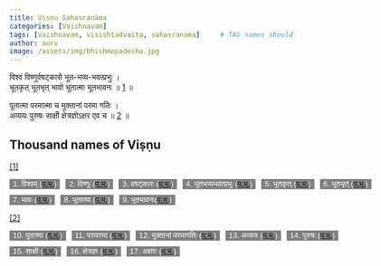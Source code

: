 ```yaml
---
title: Viṣṇu Sahasranāma
categories: [Vaishnavam]
tags: [vaishnavam, visishtadvaita, sahasranama]     # TAG names should always be lowercase
author: aurv
image: /assets/img/bhishmopadesha.jpg
---
```


<div id="s1" style="position: absolute; left: -9999px;">Placeholder</div>

विश्वं विष्णुर्वषट्कारो भूत-भव्य-भवत्प्रभुः ।\
भूतकृत् भूतभृत् भावो भूतात्मा भूतभावनः ॥ [1](#n1) ॥

<div id="s2" style="position: absolute; left: -9999px;">Placeholder</div>

पूतात्मा परमात्मा च मुक्तानां परमा गतिः ।\
अव्ययः पुरुषः साक्षी क्षेत्रज्ञोऽक्षर एव च ॥ [2](#n2) ॥

## Thousand names of Viṣṇu

<div id="n1" style="position: absolute; left: -9999px;">Placeholder</div>

[[1]](#s1)

<div style="display: flex; gap: 10px; white-space: nowrap; margin-bottom: 10px;">
  <button style="background-color: #7f7f7f; color: white; border: black;">1. विश्वम् (<a target="_blank" href="https://aurvadahana.github.io/posts/vishnu-sahasranama-bgd-1/#tr1">प.भ.</a>)</button>
  <button style="background-color: #7f7f7f; color: white; border: black;">2. विष्णुः (<a target="_blank" href="https://aurvadahana.github.io/posts/vishnu-sahasranama-bgd-1/#tr2">प.भ.</a>)</button>
  <button style="background-color: #7f7f7f; color: white; border: black;">3. वषट्कारः (<a target="_blank" href="https://aurvadahana.github.io/posts/vishnu-sahasranama-bgd-1/#tr3">प.भ.</a>)</button>
  <button style="background-color: #7f7f7f; color: white; border: black;">4. भूतभव्यभवत्प्रभुः (<a target="_blank" href="https://aurvadahana.github.io/posts/vishnu-sahasranama-bgd-1/#tr4">प.भ.</a>)</button>
  <button style="background-color: #7f7f7f; color: white; border: black;">5. भूतकृत् (<a target="_blank" href="https://aurvadahana.github.io/posts/vishnu-sahasranama-bgd-1/#tr5">प.भ.</a>)</button>
  <button style="background-color: #7f7f7f; color: white; border: black;">6. भूतभृत् (<a target="_blank" href="https://aurvadahana.github.io/posts/vishnu-sahasranama-bgd-1/#tr6">प.भ.</a>)</button>
</div>

<div style="display: flex; gap: 10px; white-space: nowrap; margin-bottom: 10px;">
  <button style="background-color: #7f7f7f; color: white; border: black;">7. भावः (<a target="_blank" href="https://aurvadahana.github.io/posts/vishnu-sahasranama-bgd-1/#tr7">प.भ.</a>)</button>
  <button style="background-color: #7f7f7f; color: white; border: black;">8. भूतात्मा (<a target="_blank" href="https://aurvadahana.github.io/posts/vishnu-sahasranama-bgd-1/#tr8">प.भ.</a>)</button>
  <button style="background-color: #7f7f7f; color: white; border: black;">9. भूतभावनः(<a target="_blank" href="https://aurvadahana.github.io/posts/vishnu-sahasranama-bgd-1/#tr9">प.भ.</a>)</button>
</div>

<div id="n2" style="position: absolute; left: -9999px;">Placeholder</div>

[[2]](#s2)

<div style="display: flex; gap: 10px; white-space: nowrap; margin-bottom: 10px;">
  <button style="background-color: #7f7f7f; color: white; border: black;">10. पूतात्मा (<a target="_blank" href="https://aurvadahana.github.io/posts/vishnu-sahasranama-bgd-2/#tr10">प.भ.</a>)</button>
  <button style="background-color: #7f7f7f; color: white; border: black;">11. परमात्मा (<a target="_blank" href="https://aurvadahana.github.io/posts/vishnu-sahasranama-bgd-2/#tr11">प.भ.</a>)</button>
  <button style="background-color: #7f7f7f; color: white; border: black;">12. मुक्तानां परमागतिः (<a target="_blank" href="https://aurvadahana.github.io/posts/vishnu-sahasranama-bgd-2/#tr12">प.भ.</a>)</button>
  <button style="background-color: #7f7f7f; color: white; border: black;">13. अव्ययः (<a target="_blank" href="https://aurvadahana.github.io/posts/vishnu-sahasranama-bgd-2/#tr13">प.भ.</a>)</button>
  <button style="background-color: #7f7f7f; color: white; border: black;">14. पुरुषः (<a target="_blank" href="https://aurvadahana.github.io/posts/vishnu-sahasranama-bgd-2/#tr14">प.भ.</a>)</button>
</div>

<div style="display: flex; gap: 10px; white-space: nowrap; margin-bottom: 10px;">
  <button style="background-color: #7f7f7f; color: white; border: black;">15. साक्षी (<a target="_blank" href="https://aurvadahana.github.io/posts/vishnu-sahasranama-bgd-2/#tr15">प.भ.</a>)</button>
  <button style="background-color: #7f7f7f; color: white; border: black;">16. क्षेत्रज्ञः (<a target="_blank" href="https://aurvadahana.github.io/posts/vishnu-sahasranama-bgd-2/#tr16">प.भ.</a>)</button>
  <button style="background-color: #7f7f7f; color: white; border: black;">17. अक्षरः (<a target="_blank" href="https://aurvadahana.github.io/posts/vishnu-sahasranama-bgd-2/#tr17">प.भ.</a>)</button>
</div>
